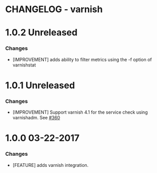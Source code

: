 # CHANGELOG - varnish

1.0.2 Unreleased
==================

### Changes

* [IMPROVEMENT] adds ability to filter metrics using the -f option of varnishstat

1.0.1 Unreleased
==================

### Changes

* [IMPROVEMENT] Support varnish 4.1 for the service check using varnishadm. See [#360][]

1.0.0 03-22-2017
==================

### Changes

* [FEATURE] adds varnish integration.

<!--- The following link definition list is generated by PimpMyChangelog --->
[#360]: https://github.com/DataDog/integrations-core/issues/360
